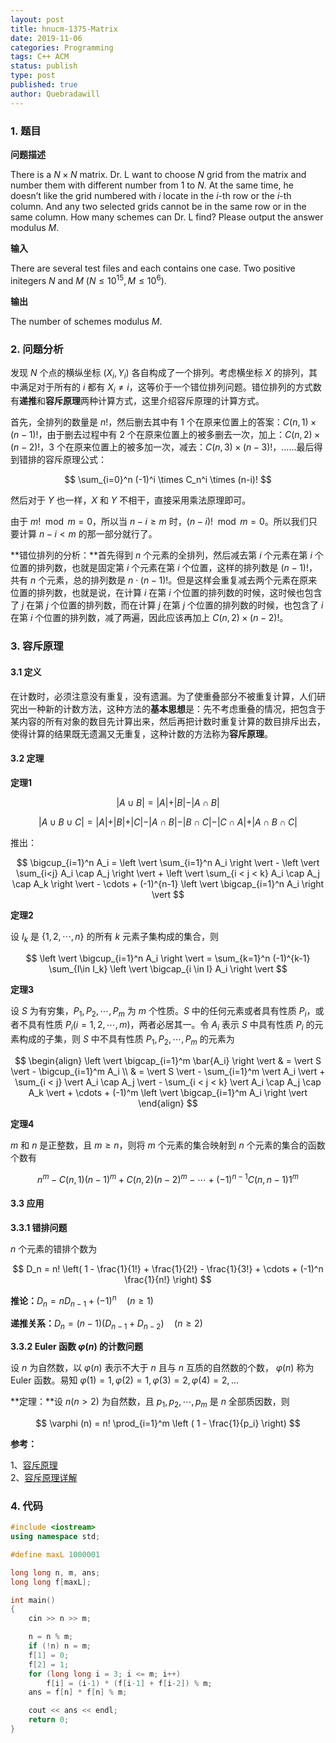 ```yaml
---
layout: post
title: hnucm-1375-Matrix
date: 2019-11-06
categories: Programming
tags: C++ ACM
status: publish
type: post
published: true
author: Quebradawill
---
```


### 1. 题目

**问题描述**

There is a $N \times N$ matrix. Dr. L want to choose $N$ grid from the matrix and number them with different number from $1$ to $N$. At the same time, he doesn’t like the grid numbered with $i$ locate in the $i$-th row or the $i$-th column. And any two selected grids cannot be in the same row or in the same column. How many schemes can Dr. L find? Please output the answer modulus $M$.

**输入**

There are several test files and each contains one case. Two positive initegers $N$ and $M$ ($N \leq 10^{15}, M \leq 10^6$).

**输出**

The number of schemes modulus $M$.

### 2. 问题分析

发现 $N$ 个点的横纵坐标 $(X_i, Y_i)$ 各自构成了一个排列。考虑横坐标 $X$ 的排列，其中满足对于所有的 $i$ 都有 $X_i \neq i$，这等价于一个错位排列问题。错位排列的方式数有**递推**和**容斥原理**两种计算方式，这里介绍容斥原理的计算方式。

首先，全排列的数量是 $n!$，然后删去其中有 1 个在原来位置上的答案：$C(n,1) \times (n-1)!$，由于删去过程中有 2 个在原来位置上的被多删去一次，加上：$C(n,2) \times (n-2)!$，3 个在原来位置上的被多加一次，减去：$C(n,3) \times (n-3)!$，……最后得到错排的容斥原理公式：


$$
\sum_{i=0}^n (-1)^i \times C_n^i \times (n-i)!
$$


然后对于 $Y$ 也一样，$X$ 和 $Y$ 不相干，直接采用乘法原理即可。

由于 $m! \mod m = 0$，所以当 $n-i \geq m$ 时，$(n-i)! \mod m=0$。所以我们只要计算 $n-i<m$ 的那一部分就行了。

**错位排列的分析：**首先得到 $n$ 个元素的全排列，然后减去第 $i$ 个元素在第 $i$ 个位置的排列数，也就是固定第 $i$ 个元素在第 $i$ 个位置，这样的排列数是 $(n-1)!$，共有 $n$ 个元素，总的排列数是 $n \cdot (n-1)!$。但是这样会重复减去两个元素在原来位置的排列数，也就是说，在计算 $i$ 在第 $i$ 个位置的排列数的时候，这时候也包含了 $j$ 在第 $j$ 个位置的排列数，而在计算 $j$ 在第 $j$ 个位置的排列数的时候，也包含了 $i$ 在第 $i$ 个位置的排列数，减了两遍，因此应该再加上 $C(n,2) \times (n-2)!$。

### 3. 容斥原理

#### 3.1 定义

在计数时，必须注意没有重复，没有遗漏。为了使重叠部分不被重复计算，人们研究出一种新的计数方法，这种方法的**基本思想**是：先不考虑重叠的情况，把包含于某内容的所有对象的数目先计算出来，然后再把计数时重复计算的数目排斥出去，使得计算的结果既无遗漏又无重复，这种计数的方法称为**容斥原理**。

#### 3.2 定理

**定理1**


$$
\vert A \cup B \vert = \vert A \vert + \vert B \vert - \vert A \cap B \vert
$$

$$
\vert A \cup B \cup C \vert = \vert A \vert + \vert B \vert + \vert C \vert  - \vert A \cap B \vert - \vert B \cap C \vert - \vert C \cap A \vert + \vert A \cap B \cap C \vert
$$


推出：


$$
\bigcup_{i=1}^n A_i = \left \vert \sum_{i=1}^n A_i \right \vert - \left \vert \sum_{i<j} A_i \cap A_j \right \vert + \left \vert \sum_{i < j < k} A_i \cap A_j \cap A_k \right \vert - \cdots + (-1)^{n-1} \left \vert \bigcap_{i=1}^n A_i \right \vert
$$


**定理2**

设 $I_k$ 是 $\{1,2,\cdots, n\}$ 的所有 $k$ 元素子集构成的集合，则


$$
\left \vert \bigcup_{i=1}^n A_i \right \vert = \sum_{k=1}^n (-1)^{k-1} \sum_{I\in I_k} \left \vert \bigcap_{i \in I} A_i \right \vert
$$


**定理3**

设 $S$ 为有穷集，$P_1, P_2, \cdots, P_m$ 为 $m$ 个性质。$S$ 中的任何元素或者具有性质 $P_i$，或者不具有性质 $P_i (i = 1, 2, \cdots, m)$，两者必居其一。令 $A_i$ 表示 $S$ 中具有性质 $P_i$ 的元素构成的子集，则 $S$ 中不具有性质 $P_1, P_2, \cdots, P_m$ 的元素为


$$
\begin{align} \left \vert \bigcap_{i=1}^m \bar{A_i} \right \vert & = \vert S \vert - \bigcup_{i=1}^m A_i \\ & = \vert S \vert - \sum_{i=1}^m \vert A_i \vert + \sum_{i < j} \vert A_i \cap A_j \vert - \sum_{i < j < k} \vert A_i \cap A_j \cap A_k \vert + \cdots + (-1)^m \left \vert \bigcap_{i=1}^m A_i \right \vert \end{align}
$$


**定理4**

$m$ 和 $n$ 是正整数，且 $m \geq n$，则将 $m$ 个元素的集合映射到 $n$ 个元素的集合的函数个数有


$$
n^m - C(n,1) (n-1)^m + C(n,2) (n-2)^m - \cdots + (-1)^{n-1} C(n,n-1) 1^m
$$

#### 3.3 应用

**3.3.1 错排问题**

$n$ 个元素的错排个数为


$$
D_n = n! \left( 1 - \frac{1}{1!} + \frac{1}{2!} - \frac{1}{3!} + \cdots + (-1)^n \frac{1}{n!} \right)
$$


**推论：**$D_n = n D_{n-1} + (-1)^n \quad (n \geq 1)$

**递推关系：**$D_n = (n-1)(D_{n-1} + D_{n-2}) \quad (n \geq 2)$

**3.3.2 Euler 函数 $\varphi(n)$ 的计数问题**

设 $n$ 为自然数，以 $\varphi(n)$ 表示不大于 $n$ 且与 $n$ 互质的自然数的个数， $\varphi(n)$ 称为 Euler 函数。易知 $\varphi(1)=1, \varphi(2)=1, \varphi(3)=2,\varphi(4)=2,\dots$

**定理：**设 $n(n>2)$ 为自然数，且 $p_1, p_2, \cdots, p_m$ 是 $n$ 全部质因数，则


$$
\varphi (n) = n! \prod_{i=1}^m \left ( 1 - \frac{1}{p_i} \right)
$$


**参考：**

1、[容斥原理](https://blog.csdn.net/Hachi_Lin/article/details/90522507)<br>2、[容斥原理详解](https://blog.csdn.net/sodacoco/article/details/81635420)

### 4. 代码

```C++
#include <iostream>
using namespace std;

#define maxL 1000001

long long n, m, ans;
long long f[maxL];

int main()
{
    cin >> n >> m;

    n = n % m;
    if (!n)	n = m;
    f[1] = 0;
    f[2] = 1;
    for (long long i = 3; i <= m; i++)
        f[i] = (i-1) * (f[i-1] + f[i-2]) % m;
    ans = f[n] * f[n] % m;

    cout << ans << endl;
	return 0;
}
```
